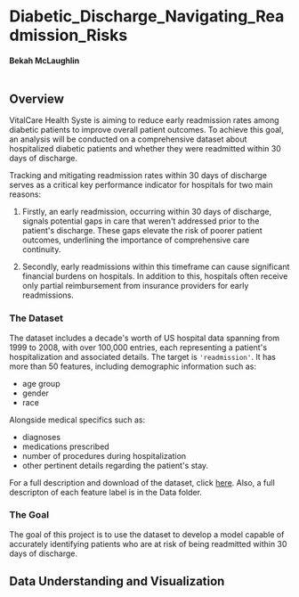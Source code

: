 # Diabetic_Discharge_Navigating_Readmission_Risks

#### Bekah McLaughlin

<p align="center">
  <img src "https://github.com/Bekahlmc/Diabetic_Discharge_Navigating_Readmission_Risks/blob/main/Images/pexels-mart-production-7089401.jpg">
</p> 

## Overview

VitalCare Health Syste is aiming to reduce early readmission rates among diabetic patients to improve overall patient outcomes. To achieve this goal, an analysis will be conducted on a comprehensive dataset about hospitalized diabetic patients and whether they were readmitted within 30 days of discharge.

Tracking and mitigating readmission rates within 30 days of discharge serves as a critical key performance indicator for hospitals for two main reasons:

1. Firstly, an early readmission, occurring within 30 days of discharge, signals potential gaps in care that weren't addressed prior to the patient's discharge. These gaps elevate the risk of poorer patient outcomes, underlining the importance of comprehensive care continuity.

2. Secondly, early readmissions within this timeframe can cause significant financial burdens on hospitals. In addition to this, hospitals often receive only partial reimbursement from insurance providers for early readmissions.

### **The Dataset**

The dataset includes a decade's worth of US hospital data spanning from 1999 to 2008, with over 100,000 entries, each representing a patient's hospitalization and associated details. The target is `'readmission'`. It has more than 50 features, including demographic information such as:
- age group
- gender
- race

Alongside medical specifics such as:
- diagnoses
- medications prescribed
- number of procedures during hospitalization
- other pertinent details regarding the patient's stay.

For a full description and download of the dataset, click <a href = "https://archive.ics.uci.edu/dataset/296/diabetes+130-us+hospitals+for+years+1999-2008">here</a>. Also, a full descripton of each feature label is in the Data folder.

### **The Goal**

The goal of this project is to use the dataset to develop a model capable of accurately identifying patients who are at risk of being readmitted within 30 days of discharge.

## Data Understanding and Visualization
